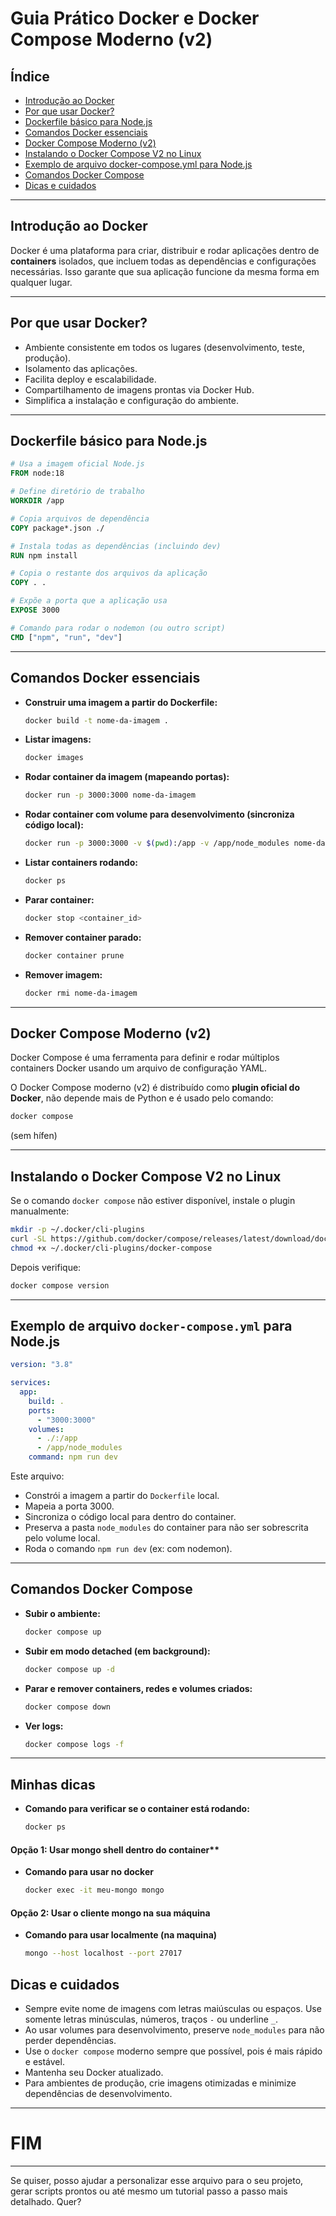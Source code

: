 
# Guia Prático Docker e Docker Compose Moderno (v2)

## Índice
- [Introdução ao Docker](#introdução-ao-docker)
- [Por que usar Docker?](#por-que-usar-docker)
- [Dockerfile básico para Node.js](#dockerfile-básico-para-nodejs)
- [Comandos Docker essenciais](#comandos-docker-essenciais)
- [Docker Compose Moderno (v2)](#docker-compose-moderno-v2)
- [Instalando o Docker Compose V2 no Linux](#instalando-o-docker-compose-v2-no-linux)
- [Exemplo de arquivo docker-compose.yml para Node.js](#exemplo-de-arquivo-docker-composeyml-para-nodejs)
- [Comandos Docker Compose](#comandos-docker-compose)
- [Dicas e cuidados](#dicas-e-cuidados)

---

## Introdução ao Docker

Docker é uma plataforma para criar, distribuir e rodar aplicações dentro de **containers** isolados, que incluem todas as dependências e configurações necessárias. Isso garante que sua aplicação funcione da mesma forma em qualquer lugar.

---

## Por que usar Docker?

- Ambiente consistente em todos os lugares (desenvolvimento, teste, produção).
- Isolamento das aplicações.
- Facilita deploy e escalabilidade.
- Compartilhamento de imagens prontas via Docker Hub.
- Simplifica a instalação e configuração do ambiente.

---

## Dockerfile básico para Node.js

```Dockerfile
# Usa a imagem oficial Node.js
FROM node:18

# Define diretório de trabalho
WORKDIR /app

# Copia arquivos de dependência
COPY package*.json ./

# Instala todas as dependências (incluindo dev)
RUN npm install

# Copia o restante dos arquivos da aplicação
COPY . .

# Expõe a porta que a aplicação usa
EXPOSE 3000

# Comando para rodar o nodemon (ou outro script)
CMD ["npm", "run", "dev"]
```

---

## Comandos Docker essenciais

- **Construir uma imagem a partir do Dockerfile:**

  ```bash
  docker build -t nome-da-imagem .
  ```

- **Listar imagens:**

  ```bash
  docker images
  ```

- **Rodar container da imagem (mapeando portas):**

  ```bash
  docker run -p 3000:3000 nome-da-imagem
  ```

- **Rodar container com volume para desenvolvimento (sincroniza código local):**

  ```bash
  docker run -p 3000:3000 -v $(pwd):/app -v /app/node_modules nome-da-imagem
  ```

- **Listar containers rodando:**

  ```bash
  docker ps
  ```

- **Parar container:**

  ```bash
  docker stop <container_id>
  ```

- **Remover container parado:**

  ```bash
  docker container prune
  ```

- **Remover imagem:**

  ```bash
  docker rmi nome-da-imagem
  ```

---

## Docker Compose Moderno (v2)

Docker Compose é uma ferramenta para definir e rodar múltiplos containers Docker usando um arquivo de configuração YAML.

O Docker Compose moderno (v2) é distribuído como **plugin oficial do Docker**, não depende mais de Python e é usado pelo comando:

```bash
docker compose
```

(sem hífen)

---

## Instalando o Docker Compose V2 no Linux

Se o comando `docker compose` não estiver disponível, instale o plugin manualmente:

```bash
mkdir -p ~/.docker/cli-plugins
curl -SL https://github.com/docker/compose/releases/latest/download/docker-compose-linux-x86_64 -o ~/.docker/cli-plugins/docker-compose
chmod +x ~/.docker/cli-plugins/docker-compose
```

Depois verifique:

```bash
docker compose version
```

---

## Exemplo de arquivo `docker-compose.yml` para Node.js

```yaml
version: "3.8"

services:
  app:
    build: .
    ports:
      - "3000:3000"
    volumes:
      - ./:/app
      - /app/node_modules
    command: npm run dev
```

Este arquivo:

- Constrói a imagem a partir do `Dockerfile` local.
- Mapeia a porta 3000.
- Sincroniza o código local para dentro do container.
- Preserva a pasta `node_modules` do container para não ser sobrescrita pelo volume local.
- Roda o comando `npm run dev` (ex: com nodemon).

---

## Comandos Docker Compose

- **Subir o ambiente:**

  ```bash
  docker compose up
  ```

- **Subir em modo detached (em background):**

  ```bash
  docker compose up -d
  ```

- **Parar e remover containers, redes e volumes criados:**

  ```bash
  docker compose down
  ```

- **Ver logs:**

  ```bash
  docker compose logs -f
  ```

---

## Minhas dicas 

- **Comando para verificar se o container está rodando:**
  ```bash
  docker ps
  ```
#### Opção 1: Usar mongo shell dentro do container**
- **Comando para usar no docker**
  ```bash
  docker exec -it meu-mongo mongo
  ```
#### Opção 2: Usar o cliente mongo na sua máquina
- **Comando para usar localmente (na maquina)**
  ```bash
  mongo --host localhost --port 27017
  ```

## Dicas e cuidados

- Sempre evite nome de imagens com letras maiúsculas ou espaços. Use somente letras minúsculas, números, traços `-` ou underline `_`.
- Ao usar volumes para desenvolvimento, preserve `node_modules` para não perder dependências.
- Use o `docker compose` moderno sempre que possível, pois é mais rápido e estável.
- Mantenha seu Docker atualizado.
- Para ambientes de produção, crie imagens otimizadas e minimize dependências de desenvolvimento.

---

# FIM

---

Se quiser, posso ajudar a personalizar esse arquivo para o seu projeto, gerar scripts prontos ou até mesmo um tutorial passo a passo mais detalhado. Quer?
